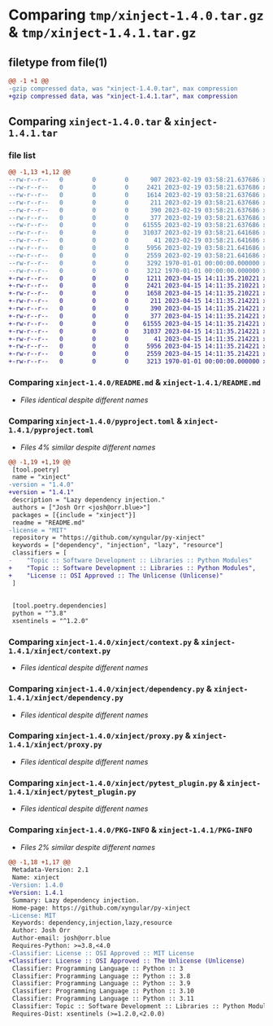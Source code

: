 # Comparing `tmp/xinject-1.4.0.tar.gz` & `tmp/xinject-1.4.1.tar.gz`

## filetype from file(1)

```diff
@@ -1 +1 @@
-gzip compressed data, was "xinject-1.4.0.tar", max compression
+gzip compressed data, was "xinject-1.4.1.tar", max compression
```

## Comparing `xinject-1.4.0.tar` & `xinject-1.4.1.tar`

### file list

```diff
@@ -1,13 +1,12 @@
--rw-r--r--   0        0        0      907 2023-02-19 03:58:21.637686 xinject-1.4.0/LICENSE
--rw-r--r--   0        0        0     2421 2023-02-19 03:58:21.637686 xinject-1.4.0/README.md
--rw-r--r--   0        0        0     1614 2023-02-19 03:58:21.637686 xinject-1.4.0/pyproject.toml
--rw-r--r--   0        0        0      211 2023-02-19 03:58:21.637686 xinject-1.4.0/xinject/__init__.py
--rw-r--r--   0        0        0      390 2023-02-19 03:58:21.637686 xinject-1.4.0/xinject/_private/__init__.py
--rw-r--r--   0        0        0      377 2023-02-19 03:58:21.637686 xinject-1.4.0/xinject/_private/classproperty.py
--rw-r--r--   0        0        0    61555 2023-02-19 03:58:21.637686 xinject-1.4.0/xinject/context.py
--rw-r--r--   0        0        0    31037 2023-02-19 03:58:21.641686 xinject-1.4.0/xinject/dependency.py
--rw-r--r--   0        0        0       41 2023-02-19 03:58:21.641686 xinject-1.4.0/xinject/errors.py
--rw-r--r--   0        0        0     5956 2023-02-19 03:58:21.641686 xinject-1.4.0/xinject/proxy.py
--rw-r--r--   0        0        0     2559 2023-02-19 03:58:21.641686 xinject-1.4.0/xinject/pytest_plugin.py
--rw-r--r--   0        0        0     3292 1970-01-01 00:00:00.000000 xinject-1.4.0/setup.py
--rw-r--r--   0        0        0     3212 1970-01-01 00:00:00.000000 xinject-1.4.0/PKG-INFO
+-rw-r--r--   0        0        0     1211 2023-04-15 14:11:35.210221 xinject-1.4.1/LICENSE
+-rw-r--r--   0        0        0     2421 2023-04-15 14:11:35.210221 xinject-1.4.1/README.md
+-rw-r--r--   0        0        0     1658 2023-04-15 14:11:35.210221 xinject-1.4.1/pyproject.toml
+-rw-r--r--   0        0        0      211 2023-04-15 14:11:35.214221 xinject-1.4.1/xinject/__init__.py
+-rw-r--r--   0        0        0      390 2023-04-15 14:11:35.214221 xinject-1.4.1/xinject/_private/__init__.py
+-rw-r--r--   0        0        0      377 2023-04-15 14:11:35.214221 xinject-1.4.1/xinject/_private/classproperty.py
+-rw-r--r--   0        0        0    61555 2023-04-15 14:11:35.214221 xinject-1.4.1/xinject/context.py
+-rw-r--r--   0        0        0    31037 2023-04-15 14:11:35.214221 xinject-1.4.1/xinject/dependency.py
+-rw-r--r--   0        0        0       41 2023-04-15 14:11:35.214221 xinject-1.4.1/xinject/errors.py
+-rw-r--r--   0        0        0     5956 2023-04-15 14:11:35.214221 xinject-1.4.1/xinject/proxy.py
+-rw-r--r--   0        0        0     2559 2023-04-15 14:11:35.214221 xinject-1.4.1/xinject/pytest_plugin.py
+-rw-r--r--   0        0        0     3213 1970-01-01 00:00:00.000000 xinject-1.4.1/PKG-INFO
```

### Comparing `xinject-1.4.0/README.md` & `xinject-1.4.1/README.md`

 * *Files identical despite different names*

### Comparing `xinject-1.4.0/pyproject.toml` & `xinject-1.4.1/pyproject.toml`

 * *Files 4% similar despite different names*

```diff
@@ -1,19 +1,19 @@
 [tool.poetry]
 name = "xinject"
-version = "1.4.0"
+version = "1.4.1"
 description = "Lazy dependency injection."
 authors = ["Josh Orr <josh@orr.blue>"]
 packages = [{include = "xinject"}]
 readme = "README.md"
-license = "MIT"
 repository = "https://github.com/xyngular/py-xinject"
 keywords = ["dependency", "injection", "lazy", "resource"]
 classifiers = [
-    "Topic :: Software Development :: Libraries :: Python Modules"
+    "Topic :: Software Development :: Libraries :: Python Modules",
+    "License :: OSI Approved :: The Unlicense (Unlicense)"
 ]
 
 
 [tool.poetry.dependencies]
 python = "^3.8"
 xsentinels = "^1.2.0"
```

### Comparing `xinject-1.4.0/xinject/context.py` & `xinject-1.4.1/xinject/context.py`

 * *Files identical despite different names*

### Comparing `xinject-1.4.0/xinject/dependency.py` & `xinject-1.4.1/xinject/dependency.py`

 * *Files identical despite different names*

### Comparing `xinject-1.4.0/xinject/proxy.py` & `xinject-1.4.1/xinject/proxy.py`

 * *Files identical despite different names*

### Comparing `xinject-1.4.0/xinject/pytest_plugin.py` & `xinject-1.4.1/xinject/pytest_plugin.py`

 * *Files identical despite different names*

### Comparing `xinject-1.4.0/PKG-INFO` & `xinject-1.4.1/PKG-INFO`

 * *Files 2% similar despite different names*

```diff
@@ -1,18 +1,17 @@
 Metadata-Version: 2.1
 Name: xinject
-Version: 1.4.0
+Version: 1.4.1
 Summary: Lazy dependency injection.
 Home-page: https://github.com/xyngular/py-xinject
-License: MIT
 Keywords: dependency,injection,lazy,resource
 Author: Josh Orr
 Author-email: josh@orr.blue
 Requires-Python: >=3.8,<4.0
-Classifier: License :: OSI Approved :: MIT License
+Classifier: License :: OSI Approved :: The Unlicense (Unlicense)
 Classifier: Programming Language :: Python :: 3
 Classifier: Programming Language :: Python :: 3.8
 Classifier: Programming Language :: Python :: 3.9
 Classifier: Programming Language :: Python :: 3.10
 Classifier: Programming Language :: Python :: 3.11
 Classifier: Topic :: Software Development :: Libraries :: Python Modules
 Requires-Dist: xsentinels (>=1.2.0,<2.0.0)
```

